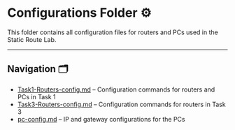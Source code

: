 # Configurations Folder ⚙️

This folder contains all configuration files for routers and PCs used in the Static Route Lab.

---

## Navigation 🗂️

- [Task1-Routers-config.md](./Task1-Routers-config.md) – Configuration commands for routers and PCs in Task 1  
- [Task3-Routers-config.md](./Task3-Router-configs.md) – Configuration commands for routers in Task 3  
- [pc-config.md](./pc-config.md) – IP and gateway configurations for the PCs  
